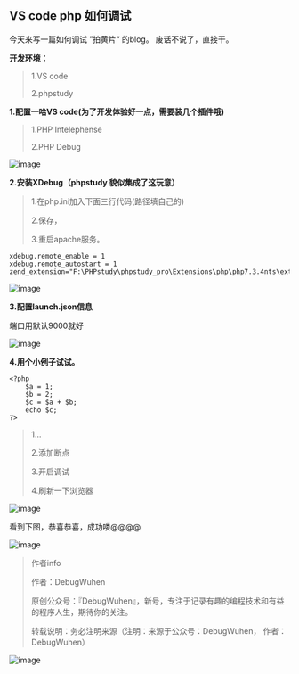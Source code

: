 ## VS code php 如何调试

今天来写一篇如何调试 ”拍黄片“ 的blog。
废话不说了，直接干。

**开发环境：**

>1.VS code
>
>2.phpstudy

**1.配置一哈VS code(为了开发体验好一点，需要装几个插件哦)**

>1.PHP Intelephense
>
>2.PHP Debug
>

![image](https://user-images.githubusercontent.com/48900845/112752092-ea970700-9003-11eb-9332-c0633ef9bd72.png)


**2.安装XDebug（phpstudy 貌似集成了这玩意）**

>1.在php.ini加入下面三行代码(路径填自己的)
>
>2.保存，
>
>3.重启apache服务。
```
xdebug.remote_enable = 1
xdebug.remote_autostart = 1
zend_extension="F:\PHPstudy\phpstudy_pro\Extensions\php\php7.3.4nts\ext\php_xdebug.dll"
```

![image](https://user-images.githubusercontent.com/48900845/112752117-0d292000-9004-11eb-9fa4-70f45f318932.png)


**3.配置launch.json信息**

端口用默认9000就好

![image](https://user-images.githubusercontent.com/48900845/112752127-174b1e80-9004-11eb-98cd-6ef621b3d033.png)

**4.用个小例子试试。**
```
<?php
    $a = 1;
    $b = 2;
    $c = $a + $b;
    echo $c;
?>
```
>1...
>
>2.添加断点
>
>3.开启调试
>
>4.刷新一下浏览器
>

![image](https://user-images.githubusercontent.com/48900845/112752142-2af68500-9004-11eb-9916-b6620ad72c7e.png)

看到下图，恭喜恭喜，成功喽@@@@

![image](https://user-images.githubusercontent.com/48900845/112752146-2fbb3900-9004-11eb-8996-ff4d034ea47b.png)


>作者info
>
>作者：DebugWuhen
>
>原创公众号：『DebugWuhen』，新号，专注于记录有趣的编程技术和有益的程序人生，期待你的关注。
>
>转载说明：务必注明来源（注明：来源于公众号：DebugWuhen， 作者：DebugWuhen）

![image](https://user-images.githubusercontent.com/48900845/112752163-3b0e6480-9004-11eb-899d-66ddef749c2b.png)
